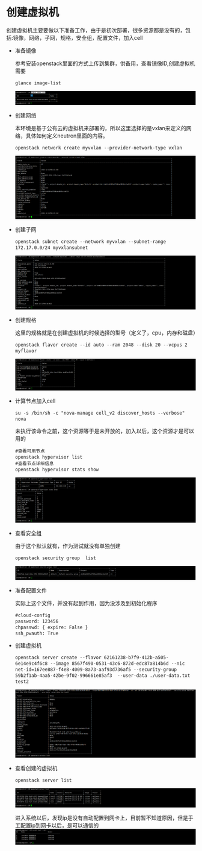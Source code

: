 # 创建虚拟机

创建虚拟机主要要做以下准备工作，由于是初次部署，很多资源都是没有的，包括:镜像，网络，子网，规格，安全组，配置文件，加入cell

- 准备镜像

  参考安装openstack里面的方式上传到集群，供备用，查看镜像ID,创建虚拟机需要

  ```
  glance image-list
  ```

  ![image-20231211111739746](.Create/image-20231211111739746.png)

  

- 创建网络

  本环境是基于公有云的虚拟机来部署的，所以这里选择的是vxlan来定义的网络，具体如何定义neutron里面的内容。

  ```
  openstack network create myvxlan --provider-network-type vxlan
  ```

  ![image-20231211111605071](.Create/image-20231211111605071.png)

- 创建子网

   ```
   openstack subnet create --network myvxlan --subnet-range 172.17.0.0/24 myvxlansubnet
   ```

  ![image-20231211111814435](.Create/image-20231211111814435.png)

- 创建规格

  这里的规格就是在创建虚拟机的时候选择的型号（定义了，cpu，内存和磁盘）

  ```
  openstack flavor create --id auto --ram 2048 --disk 20 --vcpus 2 myflavor
  ```

  ![image-20231211111853513](.Create/image-20231211111853513.png)

- 计算节点加入cell

  ```
  su -s /bin/sh -c "nova-manage cell_v2 discover_hosts --verbose" nova
  ```

  未执行该命令之前，这个资源等于是未开放的，加入以后，这个资源才是可以用的

  ```
  #查看可用节点
  openstack hypervisor list
  #查看节点详细信息
  openstack hypervisor stats show
  ```

  ![image-20231211112734924](.Create/image-20231211112734924.png)

- 查看安全组

  由于这个默认就有，作为测试就没有单独创建

  ```
  openstack security group  list
  ```

  ![image-20231211113005657](.Create/image-20231211113005657.png)

 

- 准备配置文件

  实际上这个文件，并没有起到作用，因为没涉及到初始化程序

  ```
  #cloud-config
  password: 123456
  chpasswd: { expire: False }
  ssh_pwauth: True
  ```

- 创建虚拟机

  ``` 
  openstack server create --flavor 62161238-b7f9-412b-a505-6e14e9c4f6c8 --image 8567f490-0531-43c6-872d-edc87a814b6d --nic net-id=167ee887-f4e8-4009-8a73-aaf93d736af5 --security-group 59b2f1ab-4aa5-42be-9f02-996661e85af3  --user-data ./user-data.txt test2   
  ```

  ![image-20231211121248569](.Create/image-20231211121248569.png)

- 查看创建的虚拟机

  ```
  openstack server list
  ```

  ![image-20231211120902228](.Create/image-20231211120902228.png)

   进入系统以后，发现ip是没有自动配置到网卡上，目前暂不知道原因，但是手工配置ip到网卡以后，是可以通信的
  ![image-20231211122030015](.Create/image-20231211122030015.png)
